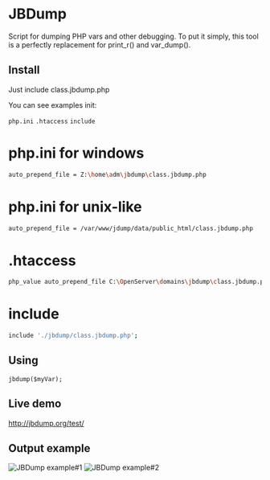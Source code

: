 JBDump
======

Script for dumping PHP vars and other debugging.
To put it simply, this tool is a perfectly replacement for print_r() and var_dump().

## Install
Just include class.jbdump.php

You can see examples init:

`php.ini`  `.htaccess`  `include` 

# php.ini for windows
```sh
auto_prepend_file = Z:\home\adm\jbdump\class.jbdump.php
```
# php.ini for unix-like
```sh
auto_prepend_file = /var/www/jdump/data/public_html/class.jbdump.php
```
# .htaccess

```sh
php_value auto_prepend_file C:\OpenServer\domains\jbdump\class.jbdump.php
```

#  include
```sh
include './jbdump/class.jbdump.php';
```

## Using
`jbdump($myVar);`

## Live demo
http://jbdump.org/test/

## Output example
![JBDump example#1](http://llfl.ru/images/_gif/jbdump2.gif)
![JBDump example#2](http://llfl.ru/images/ga/m6f.png)

